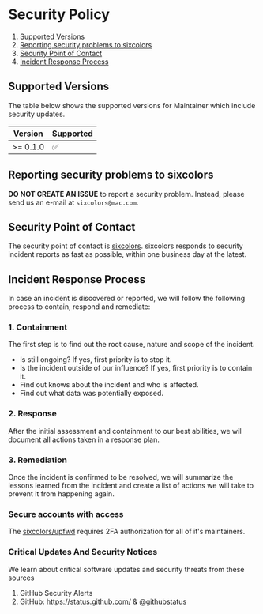 # Security Policy

1. [Supported Versions](#versions)
2. [Reporting security problems to sixcolors](#reporting)
3. [Security Point of Contact](#contact)
4. [Incident Response Process](#process)

<a name="versions"></a>
## Supported Versions

The table below shows the supported versions for Maintainer which include security updates.

| Version   | Supported          |
| --------- | ------------------ |
| >= 0.1.0  | :white_check_mark: |

<a name="reporting"></a>
## Reporting security problems to sixcolors

**DO NOT CREATE AN ISSUE** to report a security problem. Instead, please
send us an e-mail at `sixcolors@mac.com`.

<a name="contact"></a>
## Security Point of Contact

The security point of contact is [sixcolors](https://github.com/sixcolors). sixcolors responds
to security incident reports as fast as possible, within one business day at the
latest.

<a name="process"></a>
## Incident Response Process

In case an incident is discovered or reported, we will follow the following
process to contain, respond and remediate:

### 1. Containment

The first step is to find out the root cause, nature and scope of the incident.

- Is still ongoing? If yes, first priority is to stop it.
- Is the incident outside of our influence? If yes, first priority is to contain it.
- Find out knows about the incident and who is affected.
- Find out what data was potentially exposed.

### 2. Response

After the initial assessment and containment to our best abilities, we will
document all actions taken in a response plan.

### 3. Remediation

Once the incident is confirmed to be resolved, we will summarize the lessons
learned from the incident and create a list of actions we will take to prevent
it from happening again.

### Secure accounts with access

The [sixcolors/upfwd](https://github.com/sixcolors/upfwd) requires 2FA authorization
for all of it's maintainers.

### Critical Updates And Security Notices

We learn about critical software updates and security threats from these sources

1. GitHub Security Alerts
2. GitHub: https://status.github.com/ & [@githubstatus](https://twitter.com/githubstatus)
